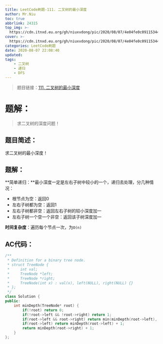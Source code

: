 ```yaml
---
title: LeetCode刷题-111. 二叉树的最小深度
author: Mr.Niu
toc: true
abbrlink: 24315
top_img: >-
  https://cdn.itnxd.eu.org/gh/niuxvdong/pic/2020/08/07/4e04fe0c09115344486623bf311869e8.png
cover: >-
  https://cdn.itnxd.eu.org/gh/niuxvdong/pic/2020/08/07/4e04fe0c09115344486623bf311869e8.png
categories: LeetCode刷题
date: 2020-08-07 22:08:40
updated:
tags:
	- 二叉树
	- 递归
	- DFS
---
```












> 题目链接：[111. 二叉树的最小深度](https://leetcode-cn.com/problems/minimum-depth-of-binary-tree/)



# 题解：



> 求二叉树的深度问题！



## 题目简述：

求二叉树的最小深度！

## 题解：

**简单递归：**最小深度一定是左右子树中较小的一个，递归去处理，分几种情况：

- 根节点为空：返回0
- 左右子树都为空：返回1
- 左右子树都非空：返回左右子树的较小深度加一
- 左右子树一个空一个非空：返回该子树深度加一



**时间复杂度**：遍历每个节点一次，为`O(n)`

## AC代码：



```c++
/**
 * Definition for a binary tree node.
 * struct TreeNode {
 *     int val;
 *     TreeNode *left;
 *     TreeNode *right;
 *     TreeNode(int x) : val(x), left(NULL), right(NULL) {}
 * };
 */
class Solution {
public:
    int minDepth(TreeNode* root) {
        if(!root) return 0;
        if(!root->left && !root->right) return 1;
        if(root->left && root->right) return min(minDepth(root->left), minDepth(root->right)) + 1;
        if(root->left) return minDepth(root->left) + 1;
        return minDepth(root->right) + 1;
    }
};
```



